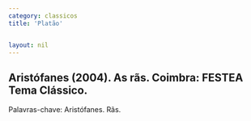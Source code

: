 ```yaml
---
category: classicos
title: 'Platão'


layout: nil
---
```


## Aristófanes (2004). As rãs. Coimbra: FESTEA Tema Clássico.

Palavras-chave: Aristófanes. Rãs.
